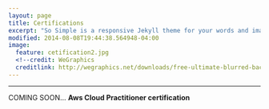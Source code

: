 ```yaml
---
layout: page
title: Certifications
excerpt: "So Simple is a responsive Jekyll theme for your words and images."
modified: 2014-08-08T19:44:38.564948-04:00
image:
  feature: cetification2.jpg
  <!--credit: WeGraphics
  creditlink: http://wegraphics.net/downloads/free-ultimate-blurred-background-pack/ -->
---
```


<!--Looking for a simple, responsive, theme for your Jekyll powered blog? Well look no further. Here be **So Simple Theme**, the follow up to [**Minimal Mistakes**](http://mmistakes.github.io/minimal-mistakes) --- by designer slash illustrator [Michael Rose](http://mademistakes.com).-->

<hr/>

  COMING SOON... 
    **Aws Cloud Practitioner certification**

